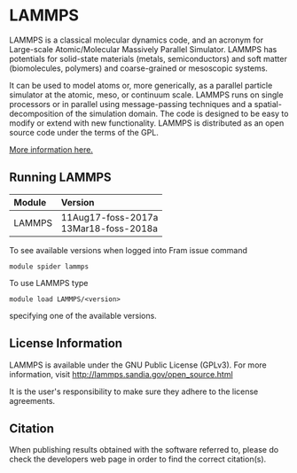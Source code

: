 # LAMMPS

LAMMPS is a classical molecular dynamics code, and an acronym for Large-scale Atomic/Molecular Massively Parallel Simulator. LAMMPS has potentials for solid-state materials (metals, semiconductors) and soft matter (biomolecules, polymers) and coarse-grained or mesoscopic systems.

It can be used to model atoms or, more generically, as a parallel particle simulator at the atomic, meso, or continuum scale.
LAMMPS runs on single processors or in parallel using message-passing techniques and a spatial-decomposition of the simulation domain. The code is designed to be easy to modify or extend with new functionality.
LAMMPS is distributed as an open source code under the terms of the GPL.

[More information here.](https://www.lammps.org)

## Running LAMMPS

| Module     | Version     |
| :------------- | :------------- |
| LAMMPS |11Aug17-foss-2017a <br> 13Mar18-foss-2018a <br>|

To see available versions when logged into Fram issue command

    module spider lammps

To use LAMMPS type

    module load LAMMPS/<version>

specifying one of the available versions.

## License Information

LAMMPS is available under the GNU Public License (GPLv3). For more information, visit http://lammps.sandia.gov/open_source.html

It is the user's responsibility to make sure they adhere to the license agreements.

## Citation

When publishing results obtained with the software referred to, please do check the developers web page in order to find the correct citation(s).
